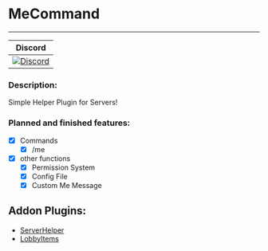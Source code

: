 # MeCommand
---
| Discord |
| :-----: |
[![Discord](https://img.shields.io/badge/chat-on%20discord-7289da.svg)](https://discord.gg/M7aQfm) |

### Description:
Simple Helper Plugin for Servers!

### Planned and finished features:
- [x] Commands
    - [x] /me
- [x] other functions
    - [x] Permission System
    - [x] Config File
    - [x] Custom Me Message

## Addon Plugins:
- [ServerHelper](https://github.com/PocketMine-Plugin/ServerHelper)
- [LobbyItems](https://github.com/PocketMine-Plugin/LobbyItems)
